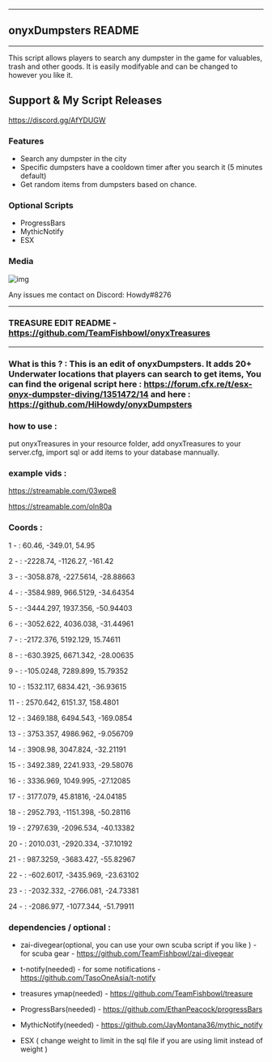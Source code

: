 ----------------------------
## onyxDumpsters README 
----------------------------
This script allows players to search any dumpster in the game for valuables, trash and other goods. It is easily modifyable and can be changed to however you like it.


## Support & My Script Releases
https://discord.gg/AfYDUGW

### Features
* Search any dumpster in the city
* Specific dumpsters have a cooldown timer after you search it (5 minutes default)
* Get random items from dumpsters based on chance.

### Optional Scripts
* ProgressBars
* MythicNotify
* ESX

### Media
![img](https://i.imgur.com/f556d63.jpg)

Any issues me contact on Discord: Howdy#8276

----------------------------
### TREASURE EDIT README - https://github.com/TeamFishbowl/onyxTreasures
----------------------------

### What is this ? : This is an edit of onyxDumpsters. It adds 20+ Underwater locations that players can search to get items, You can find the origenal script here : https://forum.cfx.re/t/esx-onyx-dumpster-diving/1351472/14 and here : https://github.com/HiHowdy/onyxDumpsters

### how to use : 

put onyxTreasures in your resource folder, add onyxTreasures to your server.cfg, import sql or add items to your database mannually.

### example vids : 

https://streamable.com/03wpe8

https://streamable.com/oln80a

### Coords : 

1 - : 60.46, -349.01, 54.95

2 - : -2228.74, -1126.27, -161.42

3 - : -3058.878, -227.5614, -28.88663

4 - : -3584.989, 966.5129, -34.64354

5 - : -3444.297, 1937.356, -50.94403

6 - : -3052.622, 4036.038, -31.44961

7 - : -2172.376, 5192.129, 15.74611

8 - : -630.3925, 6671.342, -28.00635

9 - : -105.0248, 7289.899, 15.79352

10 - : 1532.117, 6834.421, -36.93615

11 - : 2570.642, 6151.37, 158.4801

12 - : 3469.188, 6494.543, -169.0854

13 - : 3753.357, 4986.962, -9.056709

14 - : 3908.98, 3047.824, -32.21191

15 - : 3492.389, 2241.933, -29.58076

16 - : 3336.969, 1049.995, -27.12085

17 - : 3177.079, 45.81816, -24.04185

18 - : 2952.793, -1151.398, -50.28116

19 - : 2797.639, -2096.534, -40.13382

20 - : 2010.031, -2920.334, -37.10192

21 - : 987.3259, -3683.427, -55.82967

22 - : -602.6017, -3435.969, -23.63102

23 - : -2032.332, -2766.081, -24.73381

24 - : -2086.977, -1077.344, -51.79911

### dependencies / optional :

* zai-divegear(optional, you can use your own scuba script if you like ) - for scuba gear - https://github.com/TeamFishbowl/zai-divegear

* t-notify(needed) - for some notifications - https://github.com/TasoOneAsia/t-notify

* treasures ymap(needed) - https://github.com/TeamFishbowl/treasure

* ProgressBars(needed) - https://github.com/EthanPeacock/progressBars

* MythicNotify(needed) - https://github.com/JayMontana36/mythic_notify

* ESX ( change weight to limit in the sql file if you are using limit instead of weight )







